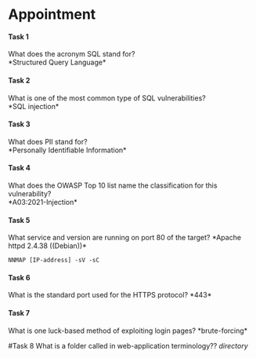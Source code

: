 
<h1>Appointment</h1> 

<h4>Task 1</h4>
What does the acronym SQL stand for? </br>
*Structured Query Language* </br>

<h4>Task 2</h4>
What is one of the most common type of SQL vulnerabilities? </br>
*SQL injection* </br>

<h4>Task 3</h4>
What does PII stand for? </br>
*Personally Identifiable Information* </br>

<h4>Task 4</h4>
What does the OWASP Top 10 list name the classification for this vulnerability? </br>
*A03:2021-Injection* </br>

<h4>Task 5</h4>
What service and version are running on port 80 of the target? 
*Apache httpd 2.4.38 ((Debian))*

`NNMAP [IP-address] -sV -sC`

<h4>Task 6</h4>
What is the standard port used for the HTTPS protocol?
*443*

<h4>Task 7</h4>
What is one luck-based method of exploiting login pages?
*brute-forcing*

#Task 8
What is a folder called in web-application terminology??
*directory*
